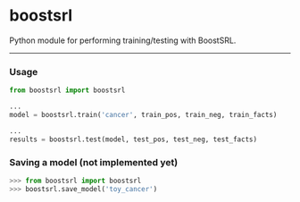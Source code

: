 # boostsrl

Python module for performing training/testing with BoostSRL.

---

### Usage

```python
from boostsrl import boostsrl

...
model = boostsrl.train('cancer', train_pos, train_neg, train_facts)

...
results = boostsrl.test(model, test_pos, test_neg, test_facts)

```

### Saving a model (not implemented yet)

```python
>>> from boostsrl import boostsrl
>>> boostsrl.save_model('toy_cancer')
```
